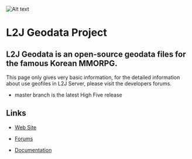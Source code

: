 ![Alt text](https://i.imgur.com/4ehTK1F.png)

L2J Geodata Project
==============

L2J Geodata is an open-source geodata files for the famous Korean MMORPG.
--------------

This page only gives very basic information, for the detailed information about use geofiles in L2J Server, please visit the developers forums.

- master branch is the latest High Five release

Links
--------------

- [Web Site](http://www.l2jserver.com)

- [Forums](http://www.l2jserver.com/forum)

- [Documentation](https://bitbucket.org/l2jserver/l2j_server/wiki)
